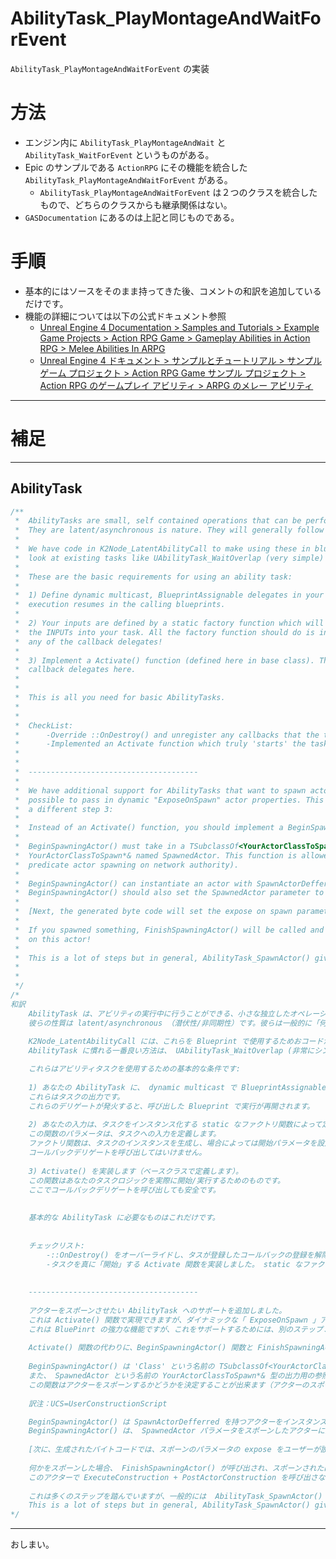 # AbilityTask_PlayMontageAndWaitForEvent
`AbilityTask_PlayMontageAndWaitForEvent` の実装

# 方法

* エンジン内に `AbilityTask_PlayMontageAndWait` と `AbilityTask_WaitForEvent` というものがある。
* Epic のサンプルである `ActionRPG` にその機能を統合した `AbilityTask_PlayMontageAndWaitForEvent` がある。
	* `AbilityTask_PlayMontageAndWaitForEvent` は２つのクラスを統合したもので、どちらのクラスからも継承関係はない。
* `GASDocumentation` にあるのは上記と同じものである。

# 手順

* 基本的にはソースをそのまま持ってきた後、コメントの和訳を追加しているだけです。
* 機能の詳細については以下の公式ドキュメント参照
	* [Unreal Engine 4 Documentation > Samples and Tutorials > Example Game Projects > Action RPG Game > Gameplay Abilities in Action RPG > Melee Abilities In ARPG](https://docs.unrealengine.com/en-US/Resources/SampleGames/ARPG/GameplayAbilitiesinActionRPG/MeleeAbilitiesInARPG/index.html)
	* [Unreal Engine 4 ドキュメント > サンプルとチュートリアル > サンプル ゲーム プロジェクト > Action RPG Game サンプル プロジェクト > Action RPG のゲームプレイ アビリティ > ARPG のメレー アビリティ](https://docs.unrealengine.com/ja/Resources/SampleGames/ARPG/GameplayAbilitiesinActionRPG/MeleeAbilitiesInARPG/index.html)

-----
# 補足

-----
## AbilityTask

```c++
/**
 *	AbilityTasks are small, self contained operations that can be performed while executing an ability.
 *	They are latent/asynchronous is nature. They will generally follow the pattern of 'start something and wait until it is finished or interrupted'
 *	
 *	We have code in K2Node_LatentAbilityCall to make using these in blueprints streamlined. The best way to become familiar with AbilityTasks is to 
 *	look at existing tasks like UAbilityTask_WaitOverlap (very simple) and UAbilityTask_WaitTargetData (much more complex).
 *	
 *	These are the basic requirements for using an ability task:
 *	
 *	1) Define dynamic multicast, BlueprintAssignable delegates in your AbilityTask. These are the OUTPUTs of your task. When these delegates fire,
 *	execution resumes in the calling blueprints.
 *	
 *	2) Your inputs are defined by a static factory function which will instantiate an instance of your task. The parameters of this function define
 *	the INPUTs into your task. All the factory function should do is instantiate your task and possibly set starting parameters. It should NOT invoke
 *	any of the callback delegates!
 *	
 *	3) Implement a Activate() function (defined here in base class). This function should actually start/execute your task logic. It is safe to invoke
 *	callback delegates here.
 *	
 *	
 *	This is all you need for basic AbilityTasks. 
 *	
 *	
 *	CheckList:
 *		-Override ::OnDestroy() and unregister any callbacks that the task registered. Call Super::EndTask too!
 *		-Implemented an Activate function which truly 'starts' the task. Do not 'start' the task in your static factory function!
 *	
 *	
 *	--------------------------------------
 *	
 *	We have additional support for AbilityTasks that want to spawn actors. Though this could be accomplished in an Activate() function, it would not be
 *	possible to pass in dynamic "ExposeOnSpawn" actor properties. This is a powerful feature of blueprints, in order to support this, you need to implement 
 *	a different step 3:
 *	
 *	Instead of an Activate() function, you should implement a BeginSpawningActor() and FinishSpawningActor() function.
 *	
 *	BeginSpawningActor() must take in a TSubclassOf<YourActorClassToSpawn> parameters named 'Class'. It must also have a out reference parameters of type 
 *	YourActorClassToSpawn*& named SpawnedActor. This function is allowed to decide whether it wants to spawn the actor or not (useful if wishing to
 *	predicate actor spawning on network authority).
 *	
 *	BeginSpawningActor() can instantiate an actor with SpawnActorDefferred. This is important, otherwise the UCS will run before spawn parameters are set.
 *	BeginSpawningActor() should also set the SpawnedActor parameter to the actor it spawned.
 *	
 *	[Next, the generated byte code will set the expose on spawn parameters to whatever the user has set]
 *	
 *	If you spawned something, FinishSpawningActor() will be called and pass in the same actor that was just spawned. You MUST call ExecuteConstruction + PostActorConstruction
 *	on this actor!
 *	
 *	This is a lot of steps but in general, AbilityTask_SpawnActor() gives a clear, minimal example.
 *	
 *	
 */
/*
和訳
	AbilityTask は、アビリティの実行中に行うことができる、小さな独立したオペレーションです。
	彼らの性質は latent/asynchronous （潜伏性/非同期性）です。彼らは一般的に「何かを初めて、それが終わるか中断されるまで待つ」というパターンを取ります。
	
	K2Node_LatentAbilityCall には、これらを Blueprint で使用するためおコードが用意されています。
	AbilityTask に慣れる一番良い方法は、 UAbilityTask_WaitOverlap (非常にシンプル) や UAbilityTask_WaitTargetData (遥かに複雑) のようなの既存のタスクを見ることです。

	これらはアビリティタスクを使用するための基本的な条件です:
	
	1) あなたの AbilityTask に、 dynamic multicast で BlueprintAssignable なデリゲートを定義します。
	これらはタスクの出力です。
	これらのデリゲートが発火すると、呼び出した Blueprint で実行が再開されます。
	
	2) あなたの入力は、タスクをインスタンス化する static なファクトリ関数によって定義されます。
	この関数のパラメータは、タスクへの入力を定義します。
	ファクトリ関数は、タスクのインスタンスを生成し、場合によっては開始パラメータを設定するだけです。
	コールバックデリゲートを呼び出してはいけません。
	
	3) Activate() を実装します（ベースクラスで定義します）。
	この関数はあなたのタスクロジックを実際に開始/実行するためのものです。
	ここでコールバックデリゲートを呼び出しても安全です。
	
	
	基本的な AbilityTask に必要なものはこれだけです。
	
	
	チェックリスト:
		-::OnDestroy() をオーバーライドし、タスが登録したコールバックの登録を解除します。Super::EndTask も呼び出してください!
		-タスクを真に「開始」する Activate 関数を実装しました。 static なファクトリ関数でタスクを「開始」してはいけません！
	
	
	--------------------------------------
	
	アクターをスポーンさせたい AbilityTask へのサポートを追加しました。
	これは Activate() 関数で実現できますが、ダイナミックな「 ExposeOnSpawn 」アクターパラメータを渡すことは出来ません。
	これは BluePinrt の強力な機能ですが、これをサポートするためには、別のステップ３を実装する必要があります。
	
	Activate() 関数の代わりに、BeginSpawningActor() 関数と FinishSpawningActor() 関数を実装する必要があります。
	
	BeginSpawningActor() は 'Class' という名前の TSubclassOf<YourActorClassToSpawn> パラメータを受け取らなければなりません。
	また、 SpawnedActor という名前の YourActorClassToSpawn*& 型の出力用の参照パラメータを持たなければなりません。
	この関数はアクターをスポーンするかどうかを決定することが出来ます（アクターのスポーンをネットワークの権限に基づいて決定したい場合に便利です）。
	
	訳注：UCS=UserConstructionScript

	BeginSpawningActor() は SpawnActorDefferred を持つアクターをインスタンス化することが出来ます。これは重要で、さもないとスポーンパラメータが設定される前に UCS が実行されてしまいます。
	BeginSpawningActor() は、 SpawnedActor パラメータをスポーンしたアクターに設定する必要があります。
	
	[次に、生成されたバイトコードでは、スポーンのパラメータの expose をユーザーが設定したものに設定します。]
	
	何かをスポーンした場合、 FinishSpawningActor() が呼び出され、スポーンされたばかりの同じアクタが渡されます。
	このアクターで ExecuteConstruction + PostActorConstruction を呼び出さなければなりません！
	
	これは多くのステップを踏んでいますが、一般的には  AbilityTask_SpawnActor() が明確で最小限の例を示しています。
	This is a lot of steps but in general, AbilityTask_SpawnActor() gives a clear, minimal example.
*/
```


-----
おしまい。
